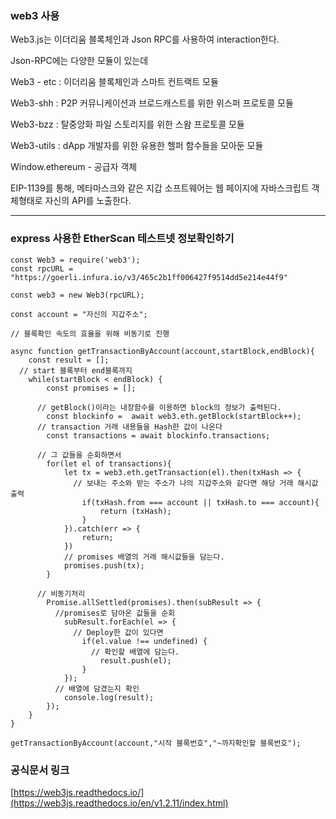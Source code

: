 ### web3 사용

Web3.js는 이더리움 블록체인과 Json RPC를 사용하여 interaction한다.

Json-RPC에는 다양한 모듈이 있는데 

Web3 - etc : 이더리움 블록체인과 스마트 컨트랙트 모듈

Web3-shh : P2P 커뮤니케이션과 브로드캐스트를 위한 위스퍼 프로토콜 모듈

Web3-bzz : 탈중앙화 파일 스토리지를 위한 스왐 프로토콜 모듈

Web3-utils : dApp 개발자를 위한 유용한 헬퍼 함수들을 모아둔 모듈


Window.ethereum - 공급자 객체

EIP-1139를 통해, 메타마스크와 같은 지갑 소프트웨어는 웹 페이지에 자바스크립트 객체형태로 자신의 API를 노출한다. 


------------------------------------------------------------

### express 사용한 EtherScan 테스트넷 정보확인하기
```JS
const Web3 = require('web3');
const rpcURL = "https://goerli.infura.io/v3/465c2b1ff006427f9514dd5e214e44f9"

const web3 = new Web3(rpcURL);

const account = "자신의 지갑주소";

// 블록확인 속도의 효율을 위해 비동기로 진행

async function getTransactionByAccount(account,startBlock,endBlock){
    const result = [];
  // start 블록부터 end블록까지
    while(startBlock < endBlock) {
        const promises = [];
      
      // getBlock()이라는 내장함수를 이용하면 block의 정보가 출력된다.
        const blockinfo =  await web3.eth.getBlock(startBlock++);
      // transaction 거래 내용들을 Hash한 값이 나온다
        const transactions = await blockinfo.transactions;
      
      // 그 값들을 순회하면서
        for(let el of transactions){
            let tx = web3.eth.getTransaction(el).then(txHash => {
              // 보내는 주소와 받는 주소가 나의 지갑주소와 같다면 해당 거래 해시값 출력
                if(txHash.from === account || txHash.to === account){
                    return (txHash);
                }
            }).catch(err => {
                return;
            })
            // promises 배열의 거래 해시값들을 담는다.
            promises.push(tx);
        }
      
      // 비동기처리
        Promise.allSettled(promises).then(subResult => {
          //promises로 담아온 값들을 순회
            subResult.forEach(el => {
              // Deploy한 값이 있다면
                if(el.value !== undefined) {
                  // 확인할 배열에 담는다.
                    result.push(el);
                }
            });
          // 배열에 담겼는지 확인
            console.log(result);
        });
    }
}

getTransactionByAccount(account,"시작 블록번호","~까지확인할 블록번호");
```

### 공식문서 링크 

[https://web3js.readthedocs.io/](https://web3js.readthedocs.io/en/v1.2.11/index.html)
